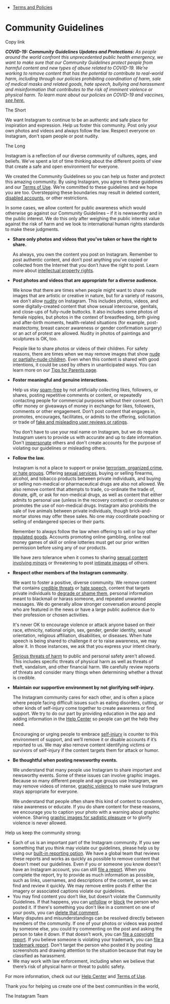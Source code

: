 *   [Terms and Policies](https://help.instagram.com/1417489251945243/?helpref=breadcrumb)

Community Guidelines
====================

Copy link

_**COVID-19: Community Guidelines Updates and Protections:** As people around the world confront this unprecedented public health emergency, we want to make sure that our Community Guidelines protect people from harmful content and new types of abuse related to COVID-19. We’re working to remove content that has the potential to contribute to real-world harm, including through our policies prohibiting coordination of harm, sale of medical masks and related goods, hate speech, bullying and harassment and misinformation that contributes to the risk of imminent violence or physical harm. To learn more about our policies on COVID-19 and vaccines, [see here.](https://help.instagram.com/697825587576762?helpref=faq_content)_

The Short

We want Instagram to continue to be an authentic and safe place for inspiration and expression. Help us foster this community. Post only your own photos and videos and always follow the law. Respect everyone on Instagram, don’t spam people or post nudity.

The Long

Instagram is a reflection of our diverse community of cultures, ages, and beliefs. We’ve spent a lot of time thinking about the different points of view that create a safe and open environment for everyone.

We created the Community Guidelines so you can help us foster and protect this amazing community. By using Instagram, you agree to these guidelines and our [Terms of Use](https://www.instagram.com/legal/terms). We’re committed to these guidelines and we hope you are too. Overstepping these boundaries may result in deleted content, [disabled accounts](https://help.instagram.com/366993040048856?helpref=faq_content), or other restrictions.

In some cases, we allow content for public awareness which would otherwise go against our Community Guidelines – if it is newsworthy and in the public interest. We do this only after weighing the public interest value against the risk of harm and we look to international human rights standards to make these judgments.

*   **Share only photos and videos that you’ve taken or have the right to share.**
    
    As always, you own the content you post on Instagram. Remember to post authentic content, and don’t post anything you’ve copied or collected from the Internet that you don’t have the right to post. Learn more about [intellectual property rights](https://help.instagram.com/126382350847838?helpref=faq_content).
    
*   **Post photos and videos that are appropriate for a diverse audience.**
    
    We know that there are times when people might want to share nude images that are artistic or creative in nature, but for a variety of reasons, we don’t allow [nudity](https://l.instagram.com/?u=https%3A%2F%2Fwww.facebook.com%2Fcommunitystandards%2Fadult_nudity_sexual_activity&e=AT3vbiKbDxrp2JCduMV0JInnYePVliTimqqXTVjoR7rHkb4Mt23hD-YNOfi1fCvlaI221DlqwlIcYV49tCLKpvQ2R8Td8r7cInX6VwLpT9_8OT_2wjjZ9iTigWCDdWpFU-WlkjzPezKLpnTXCu8hrmL1vaI9Fefkq6PgpQ) on Instagram. This includes photos, videos, and some digitally-created content that show sexual intercourse, genitals, and close-ups of fully-nude buttocks. It also includes some photos of female nipples, but photos in the context of breastfeeding, birth giving and after-birth moments, health-related situations (for example, post-mastectomy, breast cancer awareness or gender confirmation surgery) or an act of protest are allowed. Nudity in photos of paintings and sculptures is OK, too.
    
    People like to share photos or videos of their children. For safety reasons, there are times when we may remove images that show [nude or partially-nude children](https://l.instagram.com/?u=https%3A%2F%2Fwww.facebook.com%2Fcommunitystandards%2Fchild_nudity_sexual_exploitation&e=AT3vbiKbDxrp2JCduMV0JInnYePVliTimqqXTVjoR7rHkb4Mt23hD-YNOfi1fCvlaI221DlqwlIcYV49tCLKpvQ2R8Td8r7cInX6VwLpT9_8OT_2wjjZ9iTigWCDdWpFU-WlkjzPezKLpnTXCu8hrmL1vaI9Fefkq6PgpQ). Even when this content is shared with good intentions, it could be used by others in unanticipated ways. You can learn more on our [Tips for Parents page](https://help.instagram.com/154475974694511/?helpref=faq_content).
    
*   **Foster meaningful and genuine interactions.**
    
    Help us stay [spam-free](https://l.instagram.com/?u=https%3A%2F%2Fwww.facebook.com%2Fcommunitystandards%2Fspam&e=AT3vbiKbDxrp2JCduMV0JInnYePVliTimqqXTVjoR7rHkb4Mt23hD-YNOfi1fCvlaI221DlqwlIcYV49tCLKpvQ2R8Td8r7cInX6VwLpT9_8OT_2wjjZ9iTigWCDdWpFU-WlkjzPezKLpnTXCu8hrmL1vaI9Fefkq6PgpQ) by not artificially collecting likes, followers, or shares, posting repetitive comments or content, or repeatedly contacting people for commercial purposes without their consent. Don’t offer money or giveaways of money in exchange for likes, followers, comments or other engagement. Don’t post content that engages in, promotes, encourages, facilitates, or admits to the offering, solicitation or trade of [fake and misleading user reviews or ratings](https://l.instagram.com/?u=https%3A%2F%2Fwww.facebook.com%2Fcommunitystandards%2Ffraud_deception&e=AT3vbiKbDxrp2JCduMV0JInnYePVliTimqqXTVjoR7rHkb4Mt23hD-YNOfi1fCvlaI221DlqwlIcYV49tCLKpvQ2R8Td8r7cInX6VwLpT9_8OT_2wjjZ9iTigWCDdWpFU-WlkjzPezKLpnTXCu8hrmL1vaI9Fefkq6PgpQ).
    
    You don’t have to use your real name on Instagram, but we do require Instagram users to provide us with accurate and up to date information. Don't [impersonate](https://l.instagram.com/?u=https%3A%2F%2Fwww.facebook.com%2Fcommunitystandards%2Fmisrepresentation&e=AT3vbiKbDxrp2JCduMV0JInnYePVliTimqqXTVjoR7rHkb4Mt23hD-YNOfi1fCvlaI221DlqwlIcYV49tCLKpvQ2R8Td8r7cInX6VwLpT9_8OT_2wjjZ9iTigWCDdWpFU-WlkjzPezKLpnTXCu8hrmL1vaI9Fefkq6PgpQ) others and don't create accounts for the purpose of violating our guidelines or misleading others.
    
*   **Follow the law.**
    
    Instagram is not a place to support or praise [terrorism, organized crime, or hate groups](https://l.instagram.com/?u=https%3A%2F%2Fwww.facebook.com%2Fcommunitystandards%2Fdangerous_individuals_organizations&e=AT3vbiKbDxrp2JCduMV0JInnYePVliTimqqXTVjoR7rHkb4Mt23hD-YNOfi1fCvlaI221DlqwlIcYV49tCLKpvQ2R8Td8r7cInX6VwLpT9_8OT_2wjjZ9iTigWCDdWpFU-WlkjzPezKLpnTXCu8hrmL1vaI9Fefkq6PgpQ). Offering [sexual services](https://l.instagram.com/?u=https%3A%2F%2Fwww.facebook.com%2Fcommunitystandards%2Fsexual_solicitation&e=AT3vbiKbDxrp2JCduMV0JInnYePVliTimqqXTVjoR7rHkb4Mt23hD-YNOfi1fCvlaI221DlqwlIcYV49tCLKpvQ2R8Td8r7cInX6VwLpT9_8OT_2wjjZ9iTigWCDdWpFU-WlkjzPezKLpnTXCu8hrmL1vaI9Fefkq6PgpQ), buying or selling firearms, alcohol, and tobacco products between private individuals, and buying or selling non-medical or pharmaceutical drugs are also not allowed. We also remove content that attempts to trade, co-ordinate the trade of, donate, gift, or ask for non-medical drugs, as well as content that either admits to personal use (unless in the recovery context) or coordinates or promotes the use of non-medical drugs. Instagram also prohibits the sale of live animals between private individuals, though brick-and-mortar stores may offer these sales. No one may coordinate poaching or selling of endangered species or their parts.
    
    Remember to always follow the law when offering to sell or buy other [regulated goods](https://l.instagram.com/?u=https%3A%2F%2Fwww.facebook.com%2Fcommunitystandards%2Fregulated_goods&e=AT3vbiKbDxrp2JCduMV0JInnYePVliTimqqXTVjoR7rHkb4Mt23hD-YNOfi1fCvlaI221DlqwlIcYV49tCLKpvQ2R8Td8r7cInX6VwLpT9_8OT_2wjjZ9iTigWCDdWpFU-WlkjzPezKLpnTXCu8hrmL1vaI9Fefkq6PgpQ). Accounts promoting online gambling, online real money games of skill or online lotteries must get our prior written permission before using any of our products.
    
    We have zero tolerance when it comes to sharing [sexual content involving minors](https://l.instagram.com/?u=https%3A%2F%2Fwww.facebook.com%2Fcommunitystandards%2Fchild_nudity_sexual_exploitation&e=AT3vbiKbDxrp2JCduMV0JInnYePVliTimqqXTVjoR7rHkb4Mt23hD-YNOfi1fCvlaI221DlqwlIcYV49tCLKpvQ2R8Td8r7cInX6VwLpT9_8OT_2wjjZ9iTigWCDdWpFU-WlkjzPezKLpnTXCu8hrmL1vaI9Fefkq6PgpQ) or threatening to post [intimate images](https://l.instagram.com/?u=https%3A%2F%2Fwww.facebook.com%2Fcommunitystandards%2Fsexual_exploitation_adults&e=AT3vbiKbDxrp2JCduMV0JInnYePVliTimqqXTVjoR7rHkb4Mt23hD-YNOfi1fCvlaI221DlqwlIcYV49tCLKpvQ2R8Td8r7cInX6VwLpT9_8OT_2wjjZ9iTigWCDdWpFU-WlkjzPezKLpnTXCu8hrmL1vaI9Fefkq6PgpQ) of others.
    
*   **Respect other members of the Instagram community.**
    
    We want to foster a positive, diverse community. We remove content that contains [credible threats](https://l.instagram.com/?u=https%3A%2F%2Fwww.facebook.com%2Fcommunitystandards%2Fcredible_violence&e=AT3vbiKbDxrp2JCduMV0JInnYePVliTimqqXTVjoR7rHkb4Mt23hD-YNOfi1fCvlaI221DlqwlIcYV49tCLKpvQ2R8Td8r7cInX6VwLpT9_8OT_2wjjZ9iTigWCDdWpFU-WlkjzPezKLpnTXCu8hrmL1vaI9Fefkq6PgpQ) or [hate speech](https://l.instagram.com/?u=https%3A%2F%2Fwww.facebook.com%2Fcommunitystandards%2Fhate_speech&e=AT3vbiKbDxrp2JCduMV0JInnYePVliTimqqXTVjoR7rHkb4Mt23hD-YNOfi1fCvlaI221DlqwlIcYV49tCLKpvQ2R8Td8r7cInX6VwLpT9_8OT_2wjjZ9iTigWCDdWpFU-WlkjzPezKLpnTXCu8hrmL1vaI9Fefkq6PgpQ), content that targets private individuals to [degrade or shame them](https://l.instagram.com/?u=https%3A%2F%2Fwww.facebook.com%2Fcommunitystandards%2Fbullying&e=AT3vbiKbDxrp2JCduMV0JInnYePVliTimqqXTVjoR7rHkb4Mt23hD-YNOfi1fCvlaI221DlqwlIcYV49tCLKpvQ2R8Td8r7cInX6VwLpT9_8OT_2wjjZ9iTigWCDdWpFU-WlkjzPezKLpnTXCu8hrmL1vaI9Fefkq6PgpQ), personal information meant to blackmail or harass someone, and repeated unwanted messages. We do generally allow stronger conversation around people who are featured in the news or have a large public audience due to their profession or chosen activities.
    
    It's never OK to encourage violence or attack anyone based on their race, ethnicity, national origin, sex, gender, gender identity, sexual orientation, religious affiliation, disabilities, or diseases. When hate speech is being shared to challenge it or to raise awareness, we may allow it. In those instances, we ask that you express your intent clearly.
    
    [Serious threats of harm](https://l.instagram.com/?u=https%3A%2F%2Fwww.facebook.com%2Fcommunitystandards%2Fcredible_violence&e=AT3vbiKbDxrp2JCduMV0JInnYePVliTimqqXTVjoR7rHkb4Mt23hD-YNOfi1fCvlaI221DlqwlIcYV49tCLKpvQ2R8Td8r7cInX6VwLpT9_8OT_2wjjZ9iTigWCDdWpFU-WlkjzPezKLpnTXCu8hrmL1vaI9Fefkq6PgpQ) to public and personal safety aren't allowed. This includes specific threats of physical harm as well as threats of theft, vandalism, and other financial harm. We carefully review reports of threats and consider many things when determining whether a threat is credible.
    
*   **Maintain our supportive environment by not glorifying self-injury.**
    
    The Instagram community cares for each other, and is often a place where people facing difficult issues such as eating disorders, cutting, or other kinds of self-injury come together to create awareness or find support. We try to do our part by providing education in the app and adding information in the [Help Center](https://help.instagram.com/) so people can get the help they need.
    
    Encouraging or urging people to embrace [self-injury](https://l.instagram.com/?u=https%3A%2F%2Fwww.facebook.com%2Fcommunitystandards%2Fsuicide_self_injury_violence&e=AT3vbiKbDxrp2JCduMV0JInnYePVliTimqqXTVjoR7rHkb4Mt23hD-YNOfi1fCvlaI221DlqwlIcYV49tCLKpvQ2R8Td8r7cInX6VwLpT9_8OT_2wjjZ9iTigWCDdWpFU-WlkjzPezKLpnTXCu8hrmL1vaI9Fefkq6PgpQ) is counter to this environment of support, and we’ll remove it or disable accounts if it’s reported to us. We may also remove content identifying victims or survivors of self-injury if the content targets them for attack or humor.
    
*   **Be thoughtful when posting newsworthy events.**
    
    We understand that many people use Instagram to share important and newsworthy events. Some of these issues can involve graphic images. Because so many different people and age groups use Instagram, we may remove videos of intense, [graphic violence](https://l.instagram.com/?u=https%3A%2F%2Fwww.facebook.com%2Fcommunitystandards%2Fgraphic_violence&e=AT3vbiKbDxrp2JCduMV0JInnYePVliTimqqXTVjoR7rHkb4Mt23hD-YNOfi1fCvlaI221DlqwlIcYV49tCLKpvQ2R8Td8r7cInX6VwLpT9_8OT_2wjjZ9iTigWCDdWpFU-WlkjzPezKLpnTXCu8hrmL1vaI9Fefkq6PgpQ) to make sure Instagram stays appropriate for everyone.
    
    We understand that people often share this kind of content to condemn, raise awareness or educate. If you do share content for these reasons, we encourage you to caption your photo with a warning about graphic violence. Sharing [graphic images for sadistic pleasure](https://l.instagram.com/?u=https%3A%2F%2Fwww.facebook.com%2Fcommunitystandards%2Fcruel_insensitive&e=AT3vbiKbDxrp2JCduMV0JInnYePVliTimqqXTVjoR7rHkb4Mt23hD-YNOfi1fCvlaI221DlqwlIcYV49tCLKpvQ2R8Td8r7cInX6VwLpT9_8OT_2wjjZ9iTigWCDdWpFU-WlkjzPezKLpnTXCu8hrmL1vaI9Fefkq6PgpQ) or to glorify violence is never allowed.
    

Help us keep the community strong:

*   Each of us is an important part of the Instagram community. If you see something that you think may violate our guidelines, please help us by using our [built-in reporting option](https://help.instagram.com/165828726894770?helpref=faq_content). We have a global team that reviews these reports and works as quickly as possible to remove content that doesn’t meet our guidelines. Even if you or someone you know doesn’t have an Instagram account, you can still [file a report](https://help.instagram.com/contact/383679321740945). When you complete the report, try to provide as much information as possible, such as links, usernames, and descriptions of the content, so we can find and review it quickly. We may remove entire posts if either the imagery or associated captions violate our guidelines.
*   You may find content you don’t like, but doesn’t violate the Community Guidelines. If that happens, you can [unfollow](https://help.instagram.com/286340048138725?helpref=faq_content) or [block](https://help.instagram.com/426700567389543/?helpref=faq_content) the person who posted it. If there's something you don't like in a comment on one of your posts, you can [delete that comment](https://help.instagram.com/289098941190483?helpref=faq_content).
*   Many disputes and misunderstandings can be resolved directly between members of the community. If one of your photos or videos was posted by someone else, you could try commenting on the post and asking the person to take it down. If that doesn’t work, you can [file a copyright report](https://help.instagram.com/126382350847838?helpref=faq_content). If you believe someone is violating your trademark, you can [file a trademark report](https://help.instagram.com/222826637847963?helpref=faq_content). Don't target the person who posted it by posting screenshots and drawing attention to the situation because that may be classified as harassment.
*   We may work with law enforcement, including when we believe that there’s risk of physical harm or threat to public safety.

For more information, check out our [Help Center](https://help.instagram.com/) and [Terms of Use](https://l.instagram.com/?u=http%3A%2F%2Finstagram.com%2Flegal%2Fterms%2F%23&e=AT3vbiKbDxrp2JCduMV0JInnYePVliTimqqXTVjoR7rHkb4Mt23hD-YNOfi1fCvlaI221DlqwlIcYV49tCLKpvQ2R8Td8r7cInX6VwLpT9_8OT_2wjjZ9iTigWCDdWpFU-WlkjzPezKLpnTXCu8hrmL1vaI9Fefkq6PgpQ).

Thank you for helping us create one of the best communities in the world,

The Instagram Team